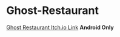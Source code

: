 # Ghost-Restaurant

[Ghost Restaurant Itch.io Link](https://axiathedeveloper.itch.io/ghost-restaurant?secret=e2fx7Vpfeou2XOfgK8Fv0Ya6Ig)
**Android Only**

